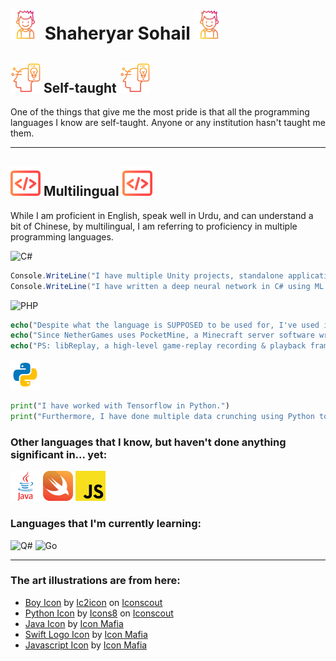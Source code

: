 # ![Boy Icon](boy.png) Shaheryar Sohail ![Boy Icon](boy.png)

## ![Self-taught](innovation.png) **Self-taught** ![Self-taught](innovation.png)
One of the things that give me the most pride is that all the programming languages I know are self-taught. Anyone or any institution hasn't taught me them.

---

## ![Multilingual](code.png) **Multilingual** ![Multilingual](code.png)
While I am proficient in English, speak well in Urdu, and can understand a bit of Chinese, by multilingual, I am referring to proficiency in multiple programming languages.

<img src="https://www.spacemacs.org/layers/+lang/csharp/img/csharp.png" alt="C#" width="50"/>

```cs
Console.WriteLine("I have multiple Unity projects, standalone applications. Currently writing a real-life economy simulation system in C#.");
Console.WriteLine("I have written a deep neural network in C# using ML.NET.");
```
<img src="https://upload.wikimedia.org/wikipedia/commons/2/27/PHP-logo.svg" alt="PHP" width="50"/>

```php
echo("Despite what the language is SUPPOSED to be used for, I've used it to work on game servers for the famous block-game, Minecraft.");
echo("Since NetherGames uses PocketMine, a Minecraft server software written in PHP, most of my work supporting the development and developing extra features has been done in PHP.");
echo("PS: libReplay, a high-level game-replay recording & playback framework for NetherGames, is written in PHP.");
```
![Python](python.png)
```py
print("I have worked with Tensorflow in Python.")
print("Furthermore, I have done multiple data crunching using Python to convert raw data into useable data for artificial intelligence models written in both Python and C#.")
```

### Other languages that I know, but haven't done anything significant in... yet:
![Java](java.png) ![Swift](swift.png) ![Javascript](javascript.png)

### Languages that I'm currently learning:
<img src="https://qsharp.community/assets/images/qsharp-comm-logo.png" alt="Q#" width="50"/> <img src="https://upload.wikimedia.org/wikipedia/commons/thumb/0/05/Go_Logo_Blue.svg/1280px-Go_Logo_Blue.svg.png" alt="Go" width="120"/> 

---

### The art illustrations are from here:
- <a href="https://iconscout.com/icons/boy" target="_blank">Boy Icon</a> by <a href="https://iconscout.com/contributors/Payungkead">Ic2icon</a> on <a href="https://iconscout.com">Iconscout</a>
- <a href="https://iconscout.com/icons/python" target="_blank">Python Icon</a> by <a href="https://iconscout.com/contributors/icons8">Icons8</a> on <a href="https://iconscout.com">Iconscout</a>
- <a href="https://iconscout.com/icons/java" target="_blank">Java Icon</a> by <a href="https://iconscout.com/contributors/icon-mafia" target="_blank">Icon Mafia</a>
- <a href="https://iconscout.com/icons/swift" target="_blank">Swift Logo Icon</a> by <a href="https://iconscout.com/contributors/icon-mafia" target="_blank">Icon Mafia</a>
- <a href="https://iconscout.com/icons/javascript" target="_blank">Javascript Icon</a> by <a href="https://iconscout.com/contributors/icon-mafia" target="_blank">Icon Mafia</a>